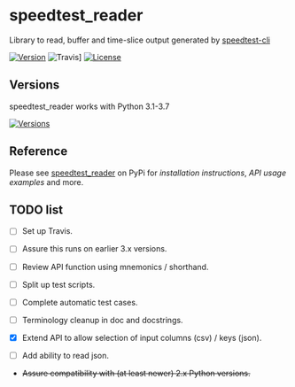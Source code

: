 # speedtest_reader

Library to read, buffer and time-slice output generated by
[speedtest-cli](https://github.com/sivel/speedtest-cli)

[![Version](https://img.shields.io/pypi/v/speedtest-reader.svg)](https://pypi.python.org/pypi/speedtest-reader/)
![Travis](https://img.shields.io/travis/sivel/speedtest-reader.svg)]
[![License](https://img.shields.io/pypi/l/speedtest-reader.svg)](https://github.com/shuntingyard/speedtest_reader/blob/master/LICENSE.txt)

## Versions

speedtest_reader works with Python 3.1-3.7

[![Versions](https://img.shields.io/pypi/pyversions/speedtest-reader.svg)](https://pypi.python.org/pypi/speedtest-reader/)

## Reference

Please see [speedtest_reader](https://pypi.python.org/pypi/speedtest-reader)
on PyPi for *installation instructions*, *API usage examples* and more.

## TODO list

- [ ] Set up Travis.

- [ ] Assure this runs on earlier 3.x versions.

- [ ] Review API function using mnemonics / shorthand.

- [ ] Split up test scripts.

- [ ] Complete automatic test cases.

- [ ] Terminology cleanup in doc and docstrings.

- [x] Extend API to allow selection of input columns (csv) / keys (json).

- [ ] Add ability to read json.

- ~~Assure compatibility with (at least newer) 2.x Python versions.~~
